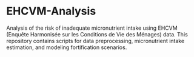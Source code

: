 # EHCVM-Analysis
Analysis of the risk of inadequate micronutrient intake using EHCVM (Enquête Harmonisée sur les Conditions de Vie des Ménages) data. This repository contains scripts for data preprocessing, micronutrient intake estimation, and modeling fortification scenarios.
